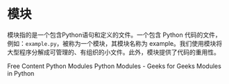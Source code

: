 # 模块

模块指的是一个包含Python语句和定义的文件。一个包含 Python 代码的文件，例如：`example.py`，被称为一个模块，其模块名称为 example。我们使用模块将大型程序分解成可管理的、有组织的小文件。此外，模块提供了代码的重用性。

<ResourceGroupTitle>Free Content</ResourceGroupTitle>
<BadgeLink colorScheme='blue' badgeText='Official Reference' href='https://docs.python.org/3/tutorial/modules.html'>Python Modules</BadgeLink>
<BadgeLink colorScheme='yellow' badgeText='Read' href='https://www.geeksforgeeks.org/python-modules/'>Python Modules - Geeks for Geeks</BadgeLink>
<BadgeLink colorScheme='yellow' badgeText='Read' href='https://www.programiz.com/python-programming/modules'>Modules in Python</BadgeLink>
